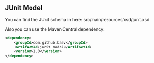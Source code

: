 ## JUnit Model

You can find the JUnit schema in here: src/main/resources/xsd/junit.xsd

Also you can use the Maven Central dependency:

```xml
<dependency>
	<groupId>com.github.baev</groupId>
	<artifactId>junit-model</artifactId>
	<version>1.0</version>
</dependency>

```